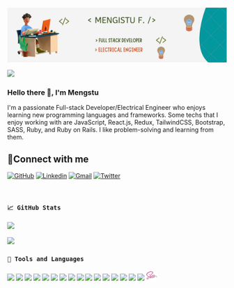 ![I am Full Stack Developer, Electrical Engineer](img/Banner.png)

 
![](https://komarev.com/ghpvc/?username=mengiefen&color=0a8c91&style=for-the-badge)
<h3 align="left" >Hello there 👋, I'm Mengstu</h3>

<p>I'm a passionate Full-stack Developer/Electrical Engineer who enjoys learning new programming languages and frameworks. Some techs that I enjoy working with are  JavaScript, React.js, Redux, TailwindCSS, Bootstrap, SASS, Ruby, and  Ruby on Rails. I like problem-solving and learning from them.</p>


<h2>🤝Connect with me</h2>

 
[![GitHub](https://badgen.net/badge/icon/github?icon=github&label)](https://github.com/mengiefen)
[![Linkedin](https://img.shields.io/badge/-LinkedIn-blue?style=flat&logo=Linkedin&logoColor=white)](https://www.linkedin.com/in/mengefen/)
[![Gmail](https://img.shields.io/badge/-Gmail-c14438?style=flat&logo=Gmail&logoColor=white)](mailto:mengefen@gmail.com)
[![Twitter](https://badgen.net/badge/icon/twitter?icon=twitter&label)](https://twitter.com/MengistuFentaw)

<br/>

### ` 📈 GitHub Stats `

<a href="https://github.com/anuraghazra/convoychat">
  <img align="center" src="https://github-readme-stats.vercel.app/api/top-langs/?username=mengiefen&layout=compact" />
</a>

<br/>
<br/>

<a href="https://github.com/anuraghazra/github-readme-stats">
  <img align="center" src="https://github-readme-stats.vercel.app/api?username=mengiefen&show_icons=true" />
</a>



<br/>

### `💼 Tools and Languages`

<!-- <p align="left"><img src = "https://img.shields.io/badge/-HTML5-E34F26?style=flat&logo=html5&logoColor=white">
<img src = "https://img.shields.io/badge/-CSS3-1572B6?style=flat&logo=css3&logoColor=white">
<img src="https://img.shields.io/badge/-JavaScript-eed718?style=flat&logo=javascript&logoColor=ffffff">
<img src="https://img.shields.io/badge/Python-3776AB?style=flat&logo=python&logoColor=white">
<img src="https://img.shields.io/badge/C-00599C?style=flat&logo=c&logoColor=white">
<img src="http://img.shields.io/badge/-Git-F1502F?style=flat&logo=git&logoColor=FFFFFF">
<img src="http://img.shields.io/badge/-Github-000000?style=flat&logo=github&logoColor=FFFFFF">
<img src = "https://img.shields.io/badge/Ruby-CC342D?style=flat&logo=ruby&logoColor=white">
![NPM](https://img.shields.io/badge/NPM-%23000000.svg?style=for-the-badge&logo=npm&logoColor=white)
</p>
<br/> -->

<!-- <table width="120px">
    <tbody>
        <tr valign="top">
         <td width="55px" align="center">
           <img height="16px" src="https://cdn.jsdelivr.net/gh/devicons/devicon/icons/javascript/javascript-original.svg" />          
            </td>
            <td width="55px" align="center">    
            <img height="16px" src="https://cdn.jsdelivr.net/gh/devicons/devicon/icons/react/react-original.svg">
            </td>
            <td width="55px" align="center">        
            <img height="24px" src="https://cdn.jsdelivr.net/gh/devicons/devicon/icons/html5/html5-original.svg">
            </td>
            <td width="55px" align="center">        
            <img height="24px" src="https://cdn.jsdelivr.net/gh/devicons/devicon/icons/css3/css3-original.svg">
            </td>
        </tr>
        <tr valign="top">
          <td width="55px" align="center">      
            <img  src="https://cdn.jsdelivr.net/gh/devicons/devicon/icons/python/python-original.svg">
            </td>
            <td width="55px" align="center">                  
            <img  src="https://cdn.jsdelivr.net/gh/devicons/devicon/icons/ruby/ruby-plain-wordmark.svg" />          
            </td>
            <td width="55px" align="center">  
            <img src="https://cdn.jsdelivr.net/gh/devicons/devicon/icons/c/c-original.svg" />          
            <td width="55px" align="center">           
            <img  src="https://cdn.jsdelivr.net/gh/devicons/devicon/icons/canva/canva-original.svg">
            </td>
        </tr>
      <tr valign="top">
            <td width="55px" align="center">      
            <img src="https://cdn.jsdelivr.net/gh/devicons/devicon/icons/django/django-plain.svg" />          
            </td>
            <td width="55px" align="center">             
            <img src="https://cdn.jsdelivr.net/gh/devicons/devicon/icons/rails/rails-plain.svg" />            
            </td>
            <td width="55px" align="center">            
            <img src="https://cdn.jsdelivr.net/gh/devicons/devicon/icons/nextjs/nextjs-original.svg" />          
            <td width="55px" align="center">            
            <img src="https://cdn.jsdelivr.net/gh/devicons/devicon/icons/qt/qt-original.svg" />          
            </td>
        </tr>
        <tr valign="top">
         <td width="55px" align="center">      
         <img src="https://cdn.jsdelivr.net/gh/devicons/devicon/icons/git/git-original.svg" />         
         </td>
         <td width="55px" align="center">     
            <img src="https://cdn.jsdelivr.net/gh/devicons/devicon/icons/github/github-original-wordmark.svg" />                      
         </td>
         <td width="55px" align="center">
             <img src="https://cdn.jsdelivr.net/gh/devicons/devicon/icons/npm/npm-original-wordmark.svg" />                    
         <td width="55px" align="center">       
            <img src="https://cdn.jsdelivr.net/gh/devicons/devicon/icons/nodejs/nodejs-plain.svg" />                  
         </td>
        </tr>          
    </tbody>
</table> -->
<p>
  <img height="25px" src="https://cdn.jsdelivr.net/gh/devicons/devicon/icons/javascript/javascript-original.svg" />
  <img height="25px" src="https://cdn.jsdelivr.net/gh/devicons/devicon/icons/react/react-original.svg">
  <img height="25px" src="https://cdn.jsdelivr.net/gh/devicons/devicon/icons/html5/html5-original.svg">
  <img height="25px" src="https://cdn.jsdelivr.net/gh/devicons/devicon/icons/css3/css3-original.svg">
  <img height="25px" src="https://cdn.jsdelivr.net/gh/devicons/devicon/icons/python/python-original.svg">
  <img  height="25px" src="https://cdn.jsdelivr.net/gh/devicons/devicon/icons/ruby/ruby-plain-wordmark.svg" />
  <img height="25px" src="https://cdn.jsdelivr.net/gh/devicons/devicon/icons/c/c-original.svg" />
  <img  height="25px" src="https://cdn.jsdelivr.net/gh/devicons/devicon/icons/canva/canva-original.svg">
  <img height="25px" src="https://cdn.jsdelivr.net/gh/devicons/devicon/icons/django/django-plain.svg" /> 
  <img height="25px" src="https://cdn.jsdelivr.net/gh/devicons/devicon/icons/rails/rails-plain.svg" />
  <img height="25px" src="https://cdn.jsdelivr.net/gh/devicons/devicon/icons/nextjs/nextjs-original.svg" />
  <img height="25px" src="https://cdn.jsdelivr.net/gh/devicons/devicon/icons/qt/qt-original.svg" />      
  <img height="25px" src="https://cdn.jsdelivr.net/gh/devicons/devicon/icons/git/git-original.svg" /> 
  <img height="25px" src="https://cdn.jsdelivr.net/gh/devicons/devicon/icons/github/github-original-wordmark.svg" />
  <img height="25px" src="https://cdn.jsdelivr.net/gh/devicons/devicon/icons/npm/npm-original-wordmark.svg" />
  <img height="25px" src="https://cdn.jsdelivr.net/gh/devicons/devicon/icons/nodejs/nodejs-plain.svg" />
  <img src="https://github.com/devicons/devicon/blob/master/icons/sass/sass-original.svg" alt="sass" width="25" height="25"/>
 </p>


<!-- ![JavaScript](https://img.shields.io/badge/javascript-%23323330.svg?style=for-the-badge&logo=javascript&logoColor=%23F7DF1) -->
<!-- ![JavaScript](https://img.shields.io/badge/HTML5-E34F26?style=for-the-badge&logo=html5&logoColor=white) -->
<!-- ![Python](https://img.shields.io/badge/python-3670A0?style=for-the-badge&logo=python&logoColor=ffdd54) -->
<!-- ![RUBY](https://img.shields.io/badge/Ruby-CC342D?style=for-the-badge&logo=ruby&logoColor=white) -->
<!-- [![Ruby](https://badgen.net/badge/icon/ruby?icon=ruby&label)](https://https://ruby-lang.org/) -->
<!-- ![React](https://img.shields.io/badge/react-%2320232a.svg?style=for-the-badge&logo=react&logoColor=%2361DAFB) -->
<!-- ![Redux](https://img.shields.io/badge/redux-%23593d88.svg?style=for-the-badge&logo=redux&logoColor=white) -->
<!-- ![Next.js](https://img.shields.io/badge/next.js-000000?style=for-the-badge&logo=nextdotjs&logoColor=white) -->
<!-- ![Bootstrap](https://img.shields.io/badge/bootstrap-%23563D7C.svg?style=for-the-badge&logo=bootstrap&logoColor=white) -->
<!-- ![SASS](https://img.shields.io/badge/Sass-CC6699?style=for-the-badge&logo=sass&logoColor=white) -->
<!-- ![STYLED-COMPONENTS](https://img.shields.io/badge/styled--components-DB7093?style=for-the-badge&logo=styled-components&logoColor=white) -->
<!-- ![ESLint](https://img.shields.io/badge/ESLint-4B3263?style=for-the-badge&logo=eslint&logoColor=white) -->
<!-- ![Arduino](https://img.shields.io/badge/-Arduino-00979D?style=for-the-badge&logo=Arduino&logoColor=white) -->
<!-- ![Jest](https://img.shields.io/badge/-jest-%23C21325?style=for-the-badge&logo=jest&logoColor=white) -->
<!-- ![Postgres](https://img.shields.io/badge/postgres-%23316192.svg?style=for-the-badge&logo=postgresql&logoColor=white) -->
